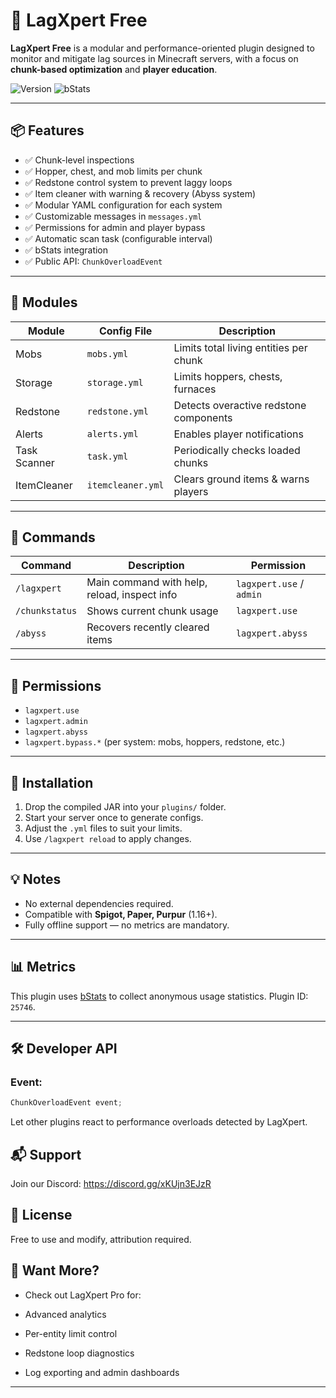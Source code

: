 # 🔧 LagXpert Free

**LagXpert Free** is a modular and performance-oriented plugin designed to monitor and mitigate lag sources in Minecraft servers, with a focus on **chunk-based optimization** and **player education**.

![Version](https://img.shields.io/badge/version-1.3-blue)
![bStats](https://img.shields.io/badge/bStats-enabled-brightgreen)

---

## 📦 Features

- ✅ Chunk-level inspections
- ✅ Hopper, chest, and mob limits per chunk
- ✅ Redstone control system to prevent laggy loops
- ✅ Item cleaner with warning & recovery (Abyss system)
- ✅ Modular YAML configuration for each system
- ✅ Customizable messages in `messages.yml`
- ✅ Permissions for admin and player bypass
- ✅ Automatic scan task (configurable interval)
- ✅ bStats integration
- ✅ Public API: `ChunkOverloadEvent`

---

## 🧩 Modules

| Module        | Config File      | Description                            |
|---------------|------------------|----------------------------------------|
| Mobs          | `mobs.yml`       | Limits total living entities per chunk |
| Storage       | `storage.yml`    | Limits hoppers, chests, furnaces       |
| Redstone      | `redstone.yml`   | Detects overactive redstone components |
| Alerts        | `alerts.yml`     | Enables player notifications           |
| Task Scanner  | `task.yml`       | Periodically checks loaded chunks      |
| ItemCleaner   | `itemcleaner.yml`| Clears ground items & warns players    |

---

## 📜 Commands

| Command             | Description                                      | Permission               |
|---------------------|--------------------------------------------------|--------------------------|
| `/lagxpert`         | Main command with help, reload, inspect info     | `lagxpert.use` / `admin` |
| `/chunkstatus`      | Shows current chunk usage                        | `lagxpert.use`           |
| `/abyss`            | Recovers recently cleared items                  | `lagxpert.abyss`         |

---

## 🔐 Permissions

- `lagxpert.use`
- `lagxpert.admin`
- `lagxpert.abyss`
- `lagxpert.bypass.*` (per system: mobs, hoppers, redstone, etc.)

---

## 💾 Installation

1. Drop the compiled JAR into your `plugins/` folder.
2. Start your server once to generate configs.
3. Adjust the `.yml` files to suit your limits.
4. Use `/lagxpert reload` to apply changes.

---

## 💡 Notes

- No external dependencies required.
- Compatible with **Spigot, Paper, Purpur** (1.16+).
- Fully offline support — no metrics are mandatory.

---

## 📊 Metrics

This plugin uses [bStats](https://bstats.org/) to collect anonymous usage statistics. Plugin ID: `25746`.

---

## 🛠 Developer API

### Event:
```java
ChunkOverloadEvent event;
```
Let other plugins react to performance overloads detected by LagXpert.

## 📬 Support
Join our Discord: https://discord.gg/xKUjn3EJzR

## 📃 License
Free to use and modify, attribution required.

## 🧪 Want More?
- Check out LagXpert Pro for:

- Advanced analytics

- Per-entity limit control

- Redstone loop diagnostics

- Log exporting and admin dashboards


---


